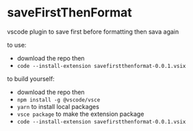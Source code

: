 # saveFirstThenFormat

vscode plugin to save first before formatting then sava again

to use:
* download the repo then 
* `code --install-extension savefirstthenformat-0.0.1.vsix`

to build yourself:
* download the repo then 
* `npm install -g @vscode/vsce`
* `yarn` to install local packages
* `vsce package` to make the extension package
* `code --install-extension savefirstthenformat-0.0.1.vsix`
